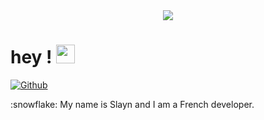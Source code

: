 <div align="center">
<img width="" height = "" src="https://share.creavite.co/cgZQWbFB7HNDStOO.png" />
</div>

<h1> hey ! <img src = "https://raw.githubusercontent.com/MartinHeinz/MartinHeinz/master/wave.gif" width = 30px> </h1>
<p align='center'>
</p>

[![Github](https://img.shields.io/github/followers/slaynword?label=Follow&style=social)](https://github.com/slaynword)

<div size='20px'> :snowflake: My name is Slayn and I am a French developer.
</div>
